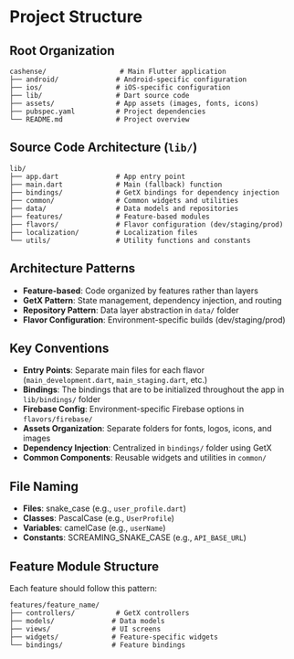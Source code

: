 # Project Structure

## Root Organization
```
cashense/                  # Main Flutter application
├── android/              # Android-specific configuration
├── ios/                  # iOS-specific configuration  
├── lib/                  # Dart source code
├── assets/               # App assets (images, fonts, icons)
├── pubspec.yaml          # Project dependencies
└── README.md             # Project overview
```

## Source Code Architecture (`lib/`)
```
lib/
├── app.dart              # App entry point
├── main.dart             # Main (fallback) function
├── bindings/             # GetX bindings for dependency injection
├── common/               # Common widgets and utilities
├── data/                 # Data models and repositories
├── features/             # Feature-based modules
├── flavors/              # Flavor configuration (dev/staging/prod)
├── localization/         # Localization files
└── utils/                # Utility functions and constants
```

## Architecture Patterns
- **Feature-based**: Code organized by features rather than layers
- **GetX Pattern**: State management, dependency injection, and routing
- **Repository Pattern**: Data layer abstraction in `data/` folder
- **Flavor Configuration**: Environment-specific builds (dev/staging/prod)

## Key Conventions
- **Entry Points**: Separate main files for each flavor (`main_development.dart`, `main_staging.dart`, etc.)
- **Bindings**: The bindings that are to be initialized throughout the app in `lib/bindings/` folder
- **Firebase Config**: Environment-specific Firebase options in `flavors/firebase/`
- **Assets Organization**: Separate folders for fonts, logos, icons, and images
- **Dependency Injection**: Centralized in `bindings/` folder using GetX
- **Common Components**: Reusable widgets and utilities in `common/`

## File Naming
- **Files**: snake_case (e.g., `user_profile.dart`)
- **Classes**: PascalCase (e.g., `UserProfile`)
- **Variables**: camelCase (e.g., `userName`)
- **Constants**: SCREAMING_SNAKE_CASE (e.g., `API_BASE_URL`)

## Feature Module Structure
Each feature should follow this pattern:
```
features/feature_name/
├── controllers/          # GetX controllers
├── models/              # Data models
├── views/               # UI screens
├── widgets/             # Feature-specific widgets
└── bindings/            # Feature bindings
```